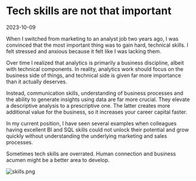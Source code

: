 # Tech skills are not that important

2023-10-09

When I switched from marketing to an analyst job two years ago, I was convinced that the most important thing was to gain hard, technical skills. I felt stressed and anxious because it felt like I was lacking them.

Over time I realized that analytics is primarily a business discipline, albeit with technical components. In reality, analytics work should focus on the business side of things, and technical side is given far more importance than it actually deserves.

Instead, communication skills, understanding of business processes and the ability to generate insights using data are far more crucial. They elevate a descriptive analysis to a prescriptive one. The latter creates more additional value for the business, so it increases your career capital faster.

In my current position, I have seen several examples when colleagues having excellent BI and SQL skills could not unlock their potential and grow quickly without understanding the underlying marketing and sales processes. 

Sometimes tech skills are overrated. Human connection and business acumen might be a better area to develop.

![skills.png](/analytics.png)
